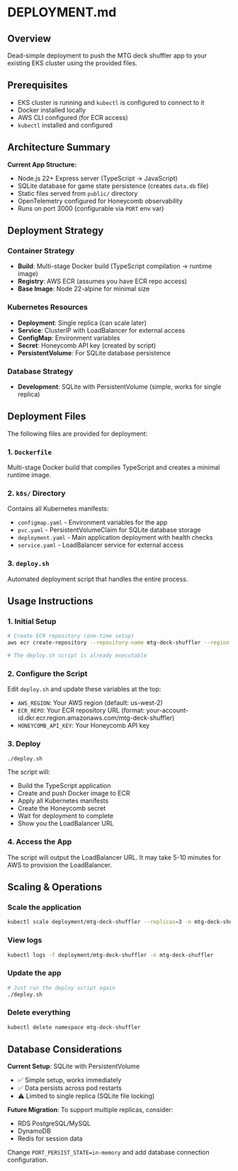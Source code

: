 # DEPLOYMENT.md

## Overview

Dead-simple deployment to push the MTG deck shuffler app to your existing EKS cluster using the provided files.

## Prerequisites

- EKS cluster is running and `kubectl` is configured to connect to it
- Docker installed locally
- AWS CLI configured (for ECR access)
- `kubectl` installed and configured

## Architecture Summary

**Current App Structure:**
- Node.js 22+ Express server (TypeScript → JavaScript)
- SQLite database for game state persistence (creates `data.db` file)
- Static files served from `public/` directory
- OpenTelemetry configured for Honeycomb observability
- Runs on port 3000 (configurable via `PORT` env var)

## Deployment Strategy

### Container Strategy
- **Build**: Multi-stage Docker build (TypeScript compilation → runtime image)
- **Registry**: AWS ECR (assumes you have ECR repo access)
- **Base Image**: Node 22-alpine for minimal size

### Kubernetes Resources
- **Deployment**: Single replica (can scale later)
- **Service**: ClusterIP with LoadBalancer for external access
- **ConfigMap**: Environment variables
- **Secret**: Honeycomb API key (created by script)
- **PersistentVolume**: For SQLite database persistence

### Database Strategy
- **Development**: SQLite with PersistentVolume (simple, works for single replica)

## Deployment Files

The following files are provided for deployment:

### 1. `Dockerfile`
Multi-stage Docker build that compiles TypeScript and creates a minimal runtime image.

### 2. `k8s/` Directory
Contains all Kubernetes manifests:
- `configmap.yaml` - Environment variables for the app
- `pvc.yaml` - PersistentVolumeClaim for SQLite database storage
- `deployment.yaml` - Main application deployment with health checks
- `service.yaml` - LoadBalancer service for external access

### 3. `deploy.sh`
Automated deployment script that handles the entire process.

## Usage Instructions

### 1. Initial Setup
```bash
# Create ECR repository (one-time setup)
aws ecr create-repository --repository-name mtg-deck-shuffler --region us-west-2

# The deploy.sh script is already executable
```

### 2. Configure the Script
Edit `deploy.sh` and update these variables at the top:
- `AWS_REGION`: Your AWS region (default: us-west-2)
- `ECR_REPO`: Your ECR repository URL (format: your-account-id.dkr.ecr.region.amazonaws.com/mtg-deck-shuffler)
- `HONEYCOMB_API_KEY`: Your Honeycomb API key

### 3. Deploy
```bash
./deploy.sh
```

The script will:
- Build the TypeScript application
- Create and push Docker image to ECR
- Apply all Kubernetes manifests
- Create the Honeycomb secret
- Wait for deployment to complete
- Show you the LoadBalancer URL

### 4. Access the App
The script will output the LoadBalancer URL. It may take 5-10 minutes for AWS to provision the LoadBalancer.

## Scaling & Operations

### Scale the application
```bash
kubectl scale deployment/mtg-deck-shuffler --replicas=3 -n mtg-deck-shuffler
```

### View logs
```bash
kubectl logs -f deployment/mtg-deck-shuffler -n mtg-deck-shuffler
```

### Update the app
```bash
# Just run the deploy script again
./deploy.sh
```

### Delete everything
```bash
kubectl delete namespace mtg-deck-shuffler
```

## Database Considerations

**Current Setup**: SQLite with PersistentVolume
- ✅ Simple setup, works immediately
- ✅ Data persists across pod restarts
- ⚠️ Limited to single replica (SQLite file locking)

**Future Migration**: To support multiple replicas, consider:
- RDS PostgreSQL/MySQL
- DynamoDB
- Redis for session data

Change `PORT_PERSIST_STATE=in-memory` and add database connection configuration.